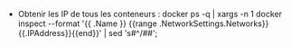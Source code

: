 - Obtenir les IP de tous les conteneurs : 
docker ps -q | xargs -n 1 docker inspect --format '{{ .Name }} {{range .NetworkSettings.Networks}} {{.IPAddress}}{{end}}' | sed 's#^/##';